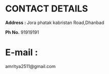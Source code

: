 <!DOCTYPE html>
<html lang="en">
<head>
    <p><b></b><h1>CONTACT DETAILS</h1> </b></p>
    <p><b>Address : </b>Jora phatak kabristan Road,Dhanbad</p>
    <p><b>Ph No.</b> 91919191</p>
    <p><b><h1>E-mail :</h1></b>amritya2511@gmail.com</p>
    <form class="" action="index.html"></form>

</head>
